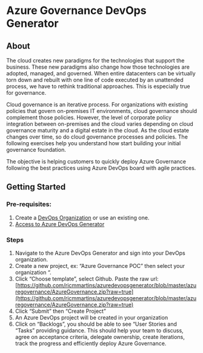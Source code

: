 # Azure Governance DevOps Generator

## About

The cloud creates new paradigms for the technologies that support the business. These new paradigms also change how those technologies are adopted, managed, and governed. When entire datacenters can be virtually torn down and rebuilt with one line of code executed by an unattended process, we have to rethink traditional approaches. This is especially true for governance.

Cloud governance is an iterative process. For organizations with existing policies that govern on-premises IT environments, cloud governance should complement those policies. However, the level of corporate policy integration between on-premises and the cloud varies depending on cloud governance maturity and a digital estate in the cloud. As the cloud estate changes over time, so do cloud governance processes and policies. The following exercises help you understand how start building your initial governance foundation.

The objective is helping customers to quickly deploy Azure Governance following the best practices using  Azure DevOps board with agile practices.

## Getting Started

### Pre-requisites: 

1. Create a [DevOps Organization](https://docs.microsoft.com/en-us/azure/devops/organizations/accounts/create-organization?view=azure-devops#create-an-organization) or use an existing one.
2. [Access to Azure DevOps Generator](https://docs.microsoft.com/en-us/azure/devops/demo-gen/use-demo-generator-v2?view=azure-devops)

### Steps

1. Navigate to the Azure DevOps Generator and sign into your DevOps organization.
2. Create a new project, ex: “Azure Governance POC” then select your organization “.
3. Click “Choose template”, select Github. Paste the raw url: [https://github.com/ricmmartins/azuredevopsgenerator/blob/master/azuregovernance/AzureGovernance.zip?raw=true](https://github.com/ricmmartins/azuredevopsgenerator/blob/master/azuregovernance/AzureGovernance.zip?raw=true)
4. Click “Submit” then “Create Project”
5. An Azure DevOps project will be created in your organization
6. Click on “Backlogs”, you should be able to see “User Stories and “Tasks” providing guidance.
This should help your team to discuss, agree on acceptance criteria, delegate ownership, create iterations, track the progress and efficiently deploy Azure Governance. 




